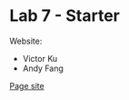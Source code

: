 # Lab 7 - Starter
Website: 
- Victor Ku
- Andy Fang 

[Page site](https://a4fang.github.io/Lab7_Starter/)